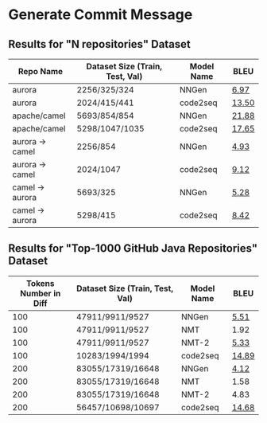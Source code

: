 # Generate Commit Message

## Results for "N repositories" Dataset

| **Repo Name** |  **Dataset Size (Train, Test, Val)** |**Model Name**|  **BLEU** |
|---|---|---|---|
| aurora |  2256/325/324 |NNGen| [6.97](https://github.com/natalymr/gcm/blob/master/generated_messages_results/NNGen_aurora.txt) |
| aurora | 2024/415/441 |code2seq | [13.50](https://github.com/natalymr/gcm/blob/master/generated_messages_results/code2seq_aurora.txt) |
|apache/camel | 5693/854/854 |NNGen| [21.88](https://github.com/natalymr/gcm/blob/master/generated_messages_results/NNGen_camel.txt) |
| apache/camel  | 5298/1047/1035 |code2seq| [17.65](https://github.com/natalymr/gcm/blob/master/generated_messages_results/code2seq_camel.txt) |
| aurora → camel |  2256/854 |NNGen| [4.93](https://github.com/natalymr/gcm/blob/master/generated_messages_results/NNGen_aurora_camel.txt) |
| aurora → camel | 2024/1047 |code2seq | [9.12](https://github.com/natalymr/gcm/blob/master/generated_messages_results/code2seq_aurora_camel.txt) |
| camel → aurora | 5693/325 |NNGen| [5.28](https://github.com/natalymr/gcm/blob/master/generated_messages_results/NNGen_camel_aurora.txt) |
| camel → aurora | 5298/415 |code2seq| [8.42](https://github.com/natalymr/gcm/blob/master/generated_messages_results/code2seq_camel_aurora.txt) |



## Results for "Top-1000 GitHub Java Repositories" Dataset

| **Tokens Number in Diff** |  **Dataset Size (Train, Test, Val)** |**Model Name**|  **BLEU** |
|---|---|---|---|
| 100 | 47911/9911/9527 | NNGen | [5.51](https://github.com/natalymr/gcm/blob/master/generated_messages_results/NNGen_Top_1000_dataset_100_tokens.txt) |
| 100 | 47911/9911/9527 | NMT | 1.92 |
| 100 | 47911/9911/9527 | NMT-2| [5.33](https://github.com/natalymr/gcm/blob/master/generated_messages_results/nmt_2_Top_1000_100_tokens.txt) |
| 100 | 10283/1994/1994 | code2seq | [14.89](https://github.com/natalymr/gcm/blob/master/generated_messages_results/code2seq_Top_1000_dataset_100_tokens.txt) |
| 200 | 83055/17319/16648 | NNGen | [4.12](https://github.com/natalymr/gcm/blob/master/generated_messages_results/NNGen_Top_1000_dataset_200_tokens.txt) |
| 200 | 83055/17319/16648 | NMT | 1.58 |
| 200 | 83055/17319/16648 | NMT-2 | 4.83 |
| 200 | 56457/10698/10697 | code2seq | [14.68](https://github.com/natalymr/gcm/blob/master/generated_messages_results/code2seq_Top_1000_dataset_200_tokens.txt) |


